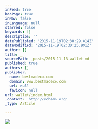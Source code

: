 ```yaml
---
inFeed: true
hasPage: true
inNav: false
inLanguage: null
starred: false
keywords: []
description: ''
datePublished: '2015-11-19T02:30:29.814Z'
dateModified: '2015-11-19T02:30:25.991Z'
author: []
title: _
sourcePath: _posts/2015-11-13-wallet.md
published: true
authors: []
publisher:
  name: bestmadeco.com
  domain: www.bestmadeco.com
  url: null
  favicon: null
url: wallet/index.html
_context: 'http://schema.org'
_type: Article

---
```

![](https://d16ied5lkagwqa.cloudfront.net/image/upload/t_featured_slide_d/BMC_092115_0425_lv2tfe.jpg)